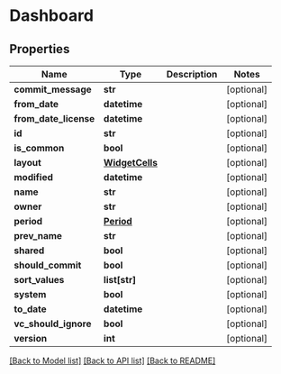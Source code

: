 # Dashboard

## Properties
Name | Type | Description | Notes
------------ | ------------- | ------------- | -------------
**commit_message** | **str** |  | [optional] 
**from_date** | **datetime** |  | [optional] 
**from_date_license** | **datetime** |  | [optional] 
**id** | **str** |  | [optional] 
**is_common** | **bool** |  | [optional] 
**layout** | [**WidgetCells**](WidgetCells.md) |  | [optional] 
**modified** | **datetime** |  | [optional] 
**name** | **str** |  | [optional] 
**owner** | **str** |  | [optional] 
**period** | [**Period**](Period.md) |  | [optional] 
**prev_name** | **str** |  | [optional] 
**shared** | **bool** |  | [optional] 
**should_commit** | **bool** |  | [optional] 
**sort_values** | **list[str]** |  | [optional] 
**system** | **bool** |  | [optional] 
**to_date** | **datetime** |  | [optional] 
**vc_should_ignore** | **bool** |  | [optional] 
**version** | **int** |  | [optional] 

[[Back to Model list]](README.md#documentation-for-models) [[Back to API list]](../README.md#documentation-for-api-endpoints) [[Back to README]](../README.md)


